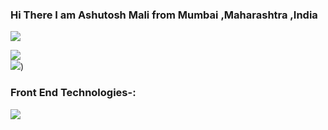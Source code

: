   ### Hi There I am Ashutosh Mali from Mumbai ,Maharashtra ,India

![](https://github-readme-stats.vercel.app/api?username=AshutoshMali-27&theme=light&show_icons=true)
 
![](https://github-readme-stats.vercel.app/api/top-langs/?username=aSHUTOSHmALI-27&layout=compact)    
![](https://streak-stats.demolab.com/?user=AshutoshMali-27&theme=default))

### Front End Technologies-: 
![](https://user-images.githubusercontent.com/25181517/189715289-df3ee512-6eca-463f-a0f4-c10d94a06b2f.png)

<!---![GitHub Logo](https://github.com/github.png) --!>
<!--
**AshutoshMali-27/AshutoshMali-27** is a ✨ _special_ ✨ repository because its `README.md` (this file) appears on your GitHub profile.

Here are some ideas to get you started:

- 🔭 I’m currently working on ...
- 🌱 I’m currently learning ...
- 👯 I’m looking to collaborate on ...
- 🤔 I’m looking for help with ...
- 💬 Ask me about ...
- 📫 How to reach me: ...
- 😄 Pronouns: ...
- ⚡ Fun fact: ...
-->
